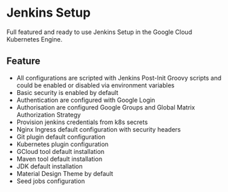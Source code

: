 # Jenkins Setup

Full featured and ready to use Jenkins Setup in the Google Cloud Kubernetes Engine.

## Feature

- All configurations are scripted with Jenkins Post-Init Groovy scripts and could be enabled or disabled via environment variables
- Basic security is enabled by default
- Authentication are configured with Google Login
- Authorisation are configured Google Groups and Global Matrix Authorization Strategy
- Provision jenkins credentials from k8s secrets
- Nginx Ingress default configuration with security headers
- Git plugin default configuration
- Kubernetes plugin configuration
- GCloud tool default installation
- Maven tool default installation
- JDK default installation
- Material Design Theme by default
- Seed jobs configuration
